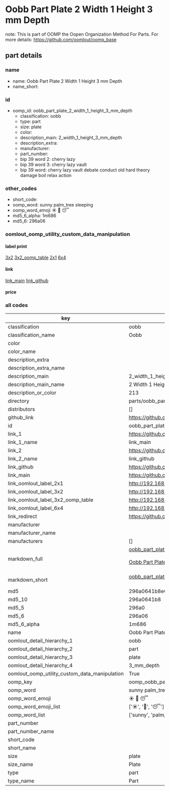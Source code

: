 # Oobb Part Plate 2 Width 1 Height 3 mm Depth  

note: This is part of OOMP the Oopen Organization Method For Parts. For more details: https://github.com/oomlout/oomp_base

##  part details
  







### name
* name: Oobb Part Plate 2 Width 1 Height 3 mm Depth
* name_short: 
### id
* oomp_id: oobb_part_plate_2_width_1_height_3_mm_depth
  * classification: oobb
  * type: part
  * size: plate
  * color: 
  * description_main: 2_width_1_height_3_mm_depth
  * description_extra: 
  * manufacturer: 
  * part_number: 
  * bip 39 word 2: cherry lazy
  * bip 39 word 3: cherry lazy vault
  * bip 39 word: cherry lazy vault debate conduct old hard theory damage boil relax action

### other_codes
* short_code: 
* oomp_word: sunny palm_tree sleeping
* oomp_word_emoji :sunny: :palm_tree: :sleeping:
* md5_6_alpha: 1m686
* md5_6: 296a06






### oomlout_oomp_utility_custom_data_manipulation
#### label print
[3x2](http://192.168.1.245:1112/?label=oomp%201m686)
[3x2_oomp_table](http://192.168.1.108:1112/?label=oomp%201m686)
[2x1](http://192.168.1.242:1112/?label=oomp%201m686)
[6x4](http://192.168.1.55:1112/?label=oomp%201m686)    

#### link

[link_main](https://github.com/oomlout/oomlout_oomp_version_1_messy/tree/main/parts/oobb_part_plate_2_width_1_height_3_mm_depth) [link_github](https://github.com/oomlout/oomlout_oomp_version_1_messy/tree/main/parts/oobb_part_plate_2_width_1_height_3_mm_depth)                             

#### price







### all codes 
| key | value |  
| --- | --- |  
| classification | oobb |  
| classification_name | Oobb |  
| color |  |  
| color_name |  |  
| description_extra |  |  
| description_extra_name |  |  
| description_main | 2_width_1_height_3_mm_depth |  
| description_main_name | 2 Width 1 Height 3 mm Depth |  
| description_or_color | 213 |  
| directory | parts/oobb_part_plate_2_width_1_height_3_mm_depth |  
| distributors | [] |  
| github_link | https://github.com/oomlout/oomlout_oomp_part_src/tree/main/parts/oobb_part_plate_2_width_1_height_3_mm_depth |  
| id | oobb_part_plate_2_width_1_height_3_mm_depth |  
| link_1 | https://github.com/oomlout/oomlout_oomp_version_1_messy/tree/main/parts/oobb_part_plate_2_width_1_height_3_mm_depth |  
| link_1_name | link_main |  
| link_2 | https://github.com/oomlout/oomlout_oomp_version_1_messy/tree/main/parts/oobb_part_plate_2_width_1_height_3_mm_depth |  
| link_2_name | link_github |  
| link_github | https://github.com/oomlout/oomlout_oomp_version_1_messy/tree/main/parts/oobb_part_plate_2_width_1_height_3_mm_depth |  
| link_main | https://github.com/oomlout/oomlout_oomp_version_1_messy/tree/main/parts/oobb_part_plate_2_width_1_height_3_mm_depth |  
| link_oomlout_label_2x1 | http://192.168.1.242:1112/?label=oomp%201m686 |  
| link_oomlout_label_3x2 | http://192.168.1.245:1112/?label=oomp%201m686 |  
| link_oomlout_label_3x2_oomp_table | http://192.168.1.108:1112/?label=oomp%201m686 |  
| link_oomlout_label_6x4 | http://192.168.1.55:1112/?label=oomp%201m686 |  
| link_redirect | https://github.com/oomlout/oomlout_oomp_version_1_messy/tree/main/parts/oobb_part_plate_2_width_1_height_3_mm_depth |  
| manufacturer |  |  
| manufacturer_name |  |  
| manufacturers | [] |  
| markdown_full | [oobb_part_plate_2_width_1_height_3_mm_depth](none)<br>[](none)<br>[Oobb Part Plate 2 Width 1 Height 3 Mm Depth](none)<br><br> |  
| markdown_short | [oobb_part_plate_2_width_1_height_3_mm_depth](none)<br><br> |  
| md5 | 296a0641b8e04d2668176385e39f993b |  
| md5_10 | 296a0641b8 |  
| md5_5 | 296a0 |  
| md5_6 | 296a06 |  
| md5_6_alpha | 1m686 |  
| name | Oobb Part Plate 2 Width 1 Height 3 mm Depth |  
| oomlout_detail_hierarchy_1 | oobb |  
| oomlout_detail_hierarchy_2 | part |  
| oomlout_detail_hierarchy_3 | plate |  
| oomlout_detail_hierarchy_4 | 3_mm_depth |  
| oomlout_oomp_utility_custom_data_manipulation | True |  
| oomp_key | oomp_oobb_part_plate_2_width_1_height_3_mm_depth |  
| oomp_word | sunny palm_tree sleeping |  
| oomp_word_emoji | :sunny: :palm_tree: :sleeping: |  
| oomp_word_emoji_list | [':sunny:', ':palm_tree:', ':sleeping:'] |  
| oomp_word_list | ['sunny', 'palm_tree', 'sleeping'] |  
| part_number |  |  
| part_number_name |  |  
| short_code |  |  
| short_name |  |  
| size | plate |  
| size_name | Plate |  
| type | part |  
| type_name | Part |  
